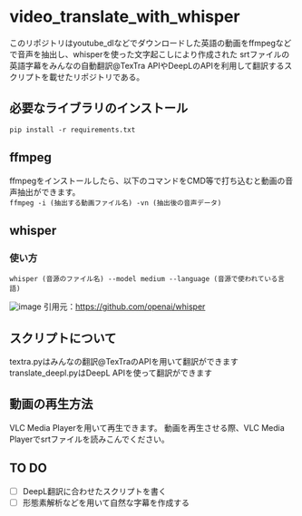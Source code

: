 # video_translate_with_whisper
このリポジトリはyoutube_dlなどでダウンロードした英語の動画をffmpegなどで音声を抽出し、whisperを使った文字起こしにより作成された
srtファイルの英語字幕をみんなの自動翻訳@TexTra APIやDeepLのAPIを利用して翻訳するスクリプトを載せたリポジトリである。

## 必要なライブラリのインストール
```pip install -r requirements.txt```

## ffmpeg
ffmpegをインストールしたら、以下のコマンドをCMD等で打ち込むと動画の音声抽出ができます。\
```ffmpeg -i (抽出する動画ファイル名) -vn (抽出後の音声データ)```

## whisper

### 使い方
```whisper (音源のファイル名) --model medium --language (音源で使われている言語)```

![image](https://user-images.githubusercontent.com/76240954/215337724-60e68120-85ba-4d6e-9c9a-5de81839910e.png)
引用元：https://github.com/openai/whisper

## スクリプトについて
textra.pyはみんなの翻訳@TexTraのAPIを用いて翻訳ができます
translate_deepl.pyはDeepL APIを使って翻訳ができます

## 動画の再生方法
VLC Media Playerを用いて再生できます。
動画を再生させる際、VLC Media Playerでsrtファイルを読みこんでください。

## TO DO
- [ ] DeepL翻訳に合わせたスクリプトを書く
- [ ] 形態素解析などを用いて自然な字幕を作成する
